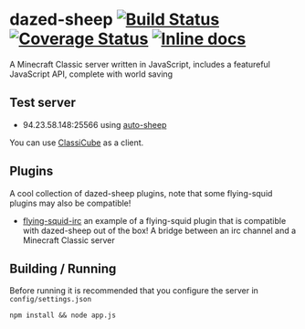 dazed-sheep [![Build Status](https://img.shields.io/circleci/project/dazed-sheep/dazed-sheep/master.svg)](https://circleci.com/gh/dazed-sheep/dazed-sheep) [![Coverage Status](https://img.shields.io/coveralls/dazed-sheep/dazed-sheep.svg?maxAge=2592000)](https://coveralls.io/github/dazed-sheep/dazed-sheep?branch=master)  [![Inline docs](http://inch-ci.org/github/dazed-sheep/dazed-sheep.svg?branch=master)](http://inch-ci.org/github/dazed-sheep/dazed-sheep)
===========

A Minecraft Classic server written in JavaScript, includes a featureful JavaScript API, complete with world saving

## Test server

* 94.23.58.148:25566 using [auto-sheep](https://github.com/rom1504/auto-sheep)

You can use [ClassiCube](https://www.classicube.net/) as a client.

## Plugins
A cool collection of dazed-sheep plugins, note that some flying-squid plugins may also be compatible!
* [flying-squid-irc](https://github.com/rom1504/flying-squid-irc) an example of a flying-squid plugin that is compatible with dazed-sheep out of the box! A bridge between an irc channel and a Minecraft Classic server

## Building / Running

Before running it is recommended that you configure the server in `config/settings.json`

    npm install && node app.js
